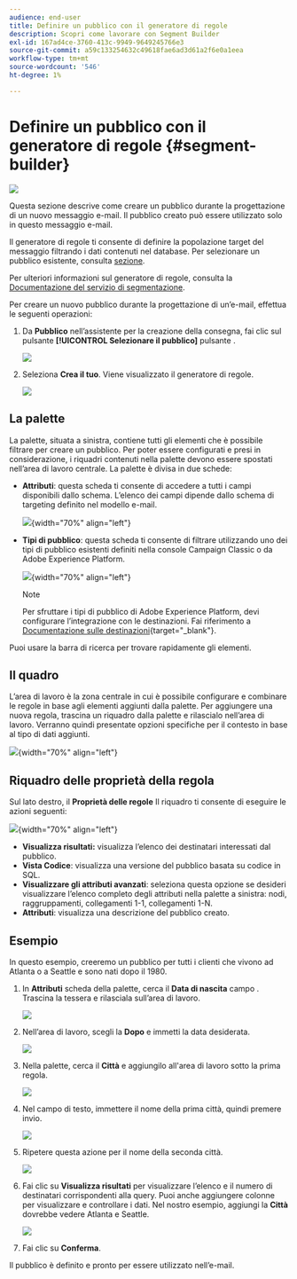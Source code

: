 ```yaml
---
audience: end-user
title: Definire un pubblico con il generatore di regole
description: Scopri come lavorare con Segment Builder
exl-id: 167ad4ce-3760-413c-9949-9649245766e3
source-git-commit: a59c133254632c49618fae6ad3d61a2f6e0a1eea
workflow-type: tm+mt
source-wordcount: '546'
ht-degree: 1%

---
```


# Definire un pubblico con il generatore di regole {#segment-builder}

![](../assets/do-not-localize/badge.png)

Questa sezione descrive come creare un pubblico durante la progettazione di un nuovo messaggio e-mail. Il pubblico creato può essere utilizzato solo in questo messaggio e-mail.

Il generatore di regole ti consente di definire la popolazione target del messaggio filtrando i dati contenuti nel database. Per selezionare un pubblico esistente, consulta [sezione](add-audience.md).

Per ulteriori informazioni sul generatore di regole, consulta la [Documentazione del servizio di segmentazione](https://experienceleague.adobe.com/docs/experience-platform/segmentation/ui/segment-builder.html).

Per creare un nuovo pubblico durante la progettazione di un’e-mail, effettua le seguenti operazioni:

1. Da **Pubblico** nell’assistente per la creazione della consegna, fai clic sul pulsante **[!UICONTROL Selezionare il pubblico]** pulsante .

   ![](assets/segment-builder0.png)

1. Seleziona **Crea il tuo**. Viene visualizzato il generatore di regole.

   ![](assets/segment-builder.png)

## La palette

La palette, situata a sinistra, contiene tutti gli elementi che è possibile filtrare per creare un pubblico. Per poter essere configurati e presi in considerazione, i riquadri contenuti nella palette devono essere spostati nell’area di lavoro centrale. La palette è divisa in due schede:

* **Attributi**: questa scheda ti consente di accedere a tutti i campi disponibili dallo schema. L’elenco dei campi dipende dallo schema di targeting definito nel modello e-mail.

   ![](assets/segment-builder2.png){width="70%" align="left"}

* **Tipi di pubblico**: questa scheda ti consente di filtrare utilizzando uno dei tipi di pubblico esistenti definiti nella console Campaign Classic o da Adobe Experience Platform.

   ![](assets/segment-builder3.png){width="70%" align="left"}

   >[!NOTE]
   >
   >Per sfruttare i tipi di pubblico di Adobe Experience Platform, devi configurare l’integrazione con le destinazioni. Fai riferimento a [Documentazione sulle destinazioni](https://experienceleague.adobe.com/docs/experience-platform/destinations/home.html?lang=it){target="_blank"}.

Puoi usare la barra di ricerca per trovare rapidamente gli elementi.

## Il quadro

L’area di lavoro è la zona centrale in cui è possibile configurare e combinare le regole in base agli elementi aggiunti dalla palette. Per aggiungere una nuova regola, trascina un riquadro dalla palette e rilascialo nell’area di lavoro. Verranno quindi presentate opzioni specifiche per il contesto in base al tipo di dati aggiunti.

![](assets/segment-builder4.png){width="70%" align="left"}

## Riquadro delle proprietà della regola

Sul lato destro, il **Proprietà delle regole** Il riquadro ti consente di eseguire le azioni seguenti:

![](assets/segment-builder5.png){width="70%" align="left"}

* **Visualizza risultati:** visualizza l’elenco dei destinatari interessati dal pubblico.
* **Vista Codice**: visualizza una versione del pubblico basata su codice in SQL.
* **Visualizzare gli attributi avanzati**: seleziona questa opzione se desideri visualizzare l’elenco completo degli attributi nella palette a sinistra: nodi, raggruppamenti, collegamenti 1-1, collegamenti 1-N.
* **Attributi**: visualizza una descrizione del pubblico creato.

## Esempio

In questo esempio, creeremo un pubblico per tutti i clienti che vivono ad Atlanta o a Seattle e sono nati dopo il 1980.

1. In **Attributi** scheda della palette, cerca il **Data di nascita** campo . Trascina la tessera e rilasciala sull’area di lavoro.

   ![](assets/segment-builder6.png)

1. Nell’area di lavoro, scegli la **Dopo** e immetti la data desiderata.

   ![](assets/segment-builder7.png)

1. Nella palette, cerca il **Città** e aggiungilo all&#39;area di lavoro sotto la prima regola.

   ![](assets/segment-builder8.png)

1. Nel campo di testo, immettere il nome della prima città, quindi premere invio.

   ![](assets/segment-builder9.png)

1. Ripetere questa azione per il nome della seconda città.

   ![](assets/segment-builder10.png)

1. Fai clic su **Visualizza risultati** per visualizzare l’elenco e il numero di destinatari corrispondenti alla query. Puoi anche aggiungere colonne per visualizzare e controllare i dati. Nel nostro esempio, aggiungi la **Città** dovrebbe vedere Atlanta e Seattle.

   ![](assets/segment-builder11.png)

1. Fai clic su **Conferma**.

Il pubblico è definito e pronto per essere utilizzato nell’e-mail.
